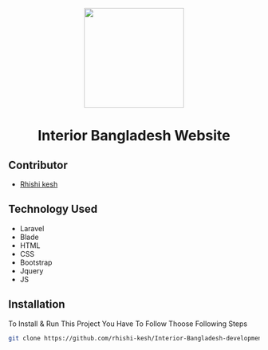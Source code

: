 <p align="center">
    <a href="https://interiorbangladesh.com/" target="_blank">
        <img src="https://interiorbangladesh.com/frontend/images/logo.png" width="200px">
    </a>
    <h1 align="center">Interior Bangladesh Website</h1>
</p>

## Contributor

-   <a href="https://github.com/rhishi-kesh" target="_blank">Rhishi kesh</a>

## Technology Used

- Laravel
- Blade
- HTML
- CSS
- Bootstrap
- Jquery
- JS

## Installation

To Install & Run This Project You Have To Follow Thoose Following Steps

```sh
git clone https://github.com/rhishi-kesh/Interior-Bangladesh-development.git
```
